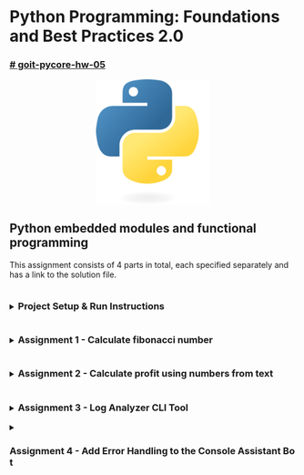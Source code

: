 # Python Programming: Foundations and Best Practices 2.0

### [# goit-pycore-hw-05](https://github.com/topics/goit-pycore-hw-05)

<p align="center">
  <img align="center" src="./assets/thumbnail.svg" width="200" title="Project thumbnail" alt="project thumbnail">
</p>


## Python embedded modules and functional programming

This assignment consists of 4 parts in total, each specified separately and has a link to the solution file.

<details>

<summary><h3 style="display: inline-block">Project Setup & Run Instructions</h3></summary>

##### Table of Contents
- [Prerequisites](#setup-prerequisites)
- [Setting Up the Development Environment](#setup-setting-up-environment)
  - [Clone the Repository](#setup-clone-repository)
  - [Create a Virtual Environment](#setup-create-virtual-environment)
- [Running the Project](#setup-running-the-project)
  - [Running the Tasks in VS Code](#setup-running-vs-code)
  - [Running the Tasks from the Command Line](#setup-running-command-line)
  - [Running Tasks with Scripts](#setup-running-script)

#### <a name="setup-prerequisites"></a>Prerequisites

Before starting, ensure that you have the following installed:

* [Python 3.7+](https://www.python.org/downloads/) (Make sure python (`python --version` or `python3 --version`) and pip (`python -m pip --version` or `python3 -m pip --version`) are available in your terminal)
* [Git](https://git-scm.com/downloads) (optional, for version control)

#### <a name="setup-setting-up-environment"></a>Setting Up the Development Environment

1. **<a name="setup-clone-repository"></a>Clone (or copy) the Repository**

    If you haven't cloned the project yet, you can do so using:

    ```bash
    git clone https://github.com/oleksandr-romashko/goit-pycore-hw-05.git
    cd goit-pycore-hw-05
    ```

    or download zip archive with code directly [from the repository](https://github.com/oleksandr-romashko/goit-pycore-hw-05/archive/refs/heads/main.zip).

2. **<a name="setup-create-virtual-environment"></a>Create a Virtual Environment**

    * **Linux/macOS (using `bash` or `zsh`):**

      Run the setup.sh script:

      ```bash
      source setup.sh
      ```

      This will:
      * Create a virtual environment (`.venv`).
      * Activate the virtual environment.
      * Install dependencies listed in `requirements.txt`.
      * Set the `PYTHONPATH` for module imports.

    * **Windows (using Command Prompt):**

      If you're using Command Prompt to set up your development environment, you can run the `setup.bat` script:

      ```cmd
      setup.bat
      ```
      This will:
      * Create a virtual environment (.venv).
      * Activate the virtual environment.
      * Install dependencies listed in requirements.txt.
      * Set the `PYTHONPATH` for module imports.


#### <a name="setup-running-the-project"></a>Running the Project

Once your virtual environment is set up, you can run task code.

* **<a name="setup-running-vs-code"></a>Running the Tasks in VS Code**

  Once the virtual environment is activated and `PYTHONPATH` is set, you can run each of the task files directly from VS Code. Make sure that your `settings.json` (in `.vscode` folder) is correctly set up, as discussed previously.

  VS Code will automatically use the virtual environment and set the correct `PYTHONPATH` if you've configured your settings properly.

  You can launch each task with preconfigured inputs via the debugger (.vscode/launch.json).

  Below is a mapping of launch configurations to their command-line equivalents. You can run them directly or through provided scripts:

* **<a name="setup-running-command-line"></a>Running the Tasks from the Command Line**

  After setting up your virtual environment and setting the `PYTHONPATH`, you can run the tasks directly from the terminal.

  Each of these commands will run the corresponding task script (please note, that for Linux/macOS you might use `python3` instead of `python` command):

  Task 1: Print Fibonacci numbers:

  ```bash
  python src/task_1/main.py
  or
  python src/task_1/main.py 20
  ```

  Task 2 - Total Income from Tex:

  ```bash
  python src/task_2/main.py
  ```

  Task 3 - Log Analyzer:
  ```bash
  python src/task_3/main.py ./src/task_3/example.log
  or
  python src/task_3/main.py ./src/task_3/example.log ERROR
  or
  python src/task_3/main.py ./src/task_3/example_with_errors.log --issues
  or
  python src/task_3/main.py ./src/task_3/example_with_unknown_log_levels.log --issue-unknown
  or
  python src/task_3/main.py ./src/task_3/example_with_errors.log INFO --issues --issue-unknown
  ```

  Task 4 - Command Handler Bot:
  ```bash
  python src/task_4/main.py
  or
  python src/task_4/main.py --alternative
  ```

* **<a name="setup-running-script"></a>Alternatively, you can use a script to run the tasks** (apply respective task number and arguments to run respective task script):

  * **On Linux/macOS (shell script)**:

    Run task 1 with the script:
    ```bash
    ./run_task_1.sh [N]
    ```

    Make sure the shell scripts have execution permission by running:

    ```bash
    chmod +x ./run_task_1.sh
    ```

  * **On Windows (batch script)**:

    ```cmd
    run_task_1.bat [N]
    ```

</details>

<details>

<summary><h3 style="display: inline-block; word-break: break-all;">Assignment 1 - Calculate fibonacci number</h3></summary>

#### Table of Contents for the Assignment 1
- [Task Description](#assignment-1-task-description)
- [Solution](#assignment-1-solution)
- [Task Requirements](#assignment-1-task-requirements)
- [Recommendations](#assignment-1-recommendations-to-the-implementation)
- [Evaluation Criteria](#assignment-1-evaluation-criteria)
- [Usage Example according to the Task](#assignment-1-usage-example)

#### <a name="assignment-1-task-description"></a>Task description:

**Closures** in programming are functions that retain references to variables from their lexical scope — that is, from the context in which they were declared.

Implement a function `caching_fibonacci` that creates and uses a cache to store and reuse previously computed Fibonacci numbers.

**The Fibonacci sequence** is a series of numbers like: `0, 1, 1, 2, 3, 5, 8, ...` where each subsequent number in the sequence is the sum of the two preceding ones.

In general, to compute the `n`-th Fibonacci number, the formula is: $F_n = F_{n−1} + F_{n−2}$.

This task can be solved recursively, by calling a function that calculates Fibonacci numbers until it reaches the base cases `n = 0` or `n = 1`.

#### <a name="assignment-1-solution"></a>Solution:

Solution for this task is located in the following files:
* [src/task_1/main.py](./src/task_1/main.py) - main entry point file.
* [src/task_1/fibonacci.py](./src/task_1/fibonacci.py) - task solution with Fibonacci number calculation
* [src/task_1/fibonacci_no_cache.py](./src/task_1/fibonacci_no_cache.py) - task solution with no cache calculation (for compare)
* [src/task_1/fibonacci_functools.py](./src/task_1/fibonacci_functools.py) - alternative task solution using embedded functools.cache cache

Result screenshot - no issues with default examples:

![task 1 default example screenshot](./assets/results/task_1_result_no_issues_default_examples.png)

Result screenshot - no issues using argument value:

![task_1 result arg value screenshot](./assets/results/task_1_result_no_issues_arg_value.png)

Result screenshot - cache & no cache time comparation:

![task 1 cache no cache time compare screenshot](./assets/results/task_1_result_cache_no_cache_time_compare.png)

#### <a name="assignment-1-task-requirements"></a>Task requirements:

1. The `caching_fibonacci()` function must return an inner function `fibonacci(n)`.
2. The `fibonacci(n)` function computes the `n`-th Fibonacci number. If the value is already cached, it should return the cached result.
3. If the value is not in the cache, it should compute it, store it in the cache, and return the result.
4. Use recursion to compute Fibonacci numbers.

#### <a name="assignment-1-recommendations-to-the-implementation"></a>Recommendations to the implementation:

Below is the pseudocode to guide the implementation:

```
FUNCTION caching_fibonacci
    Create an empty dictionary called cache

    FUNCTION fibonacci(n)
        IF n <= 0, RETURN 0
        IF n == 1, RETURN 1
        IF n IN cache, RETURN cache[n]

        cache[n] = fibonacci(n - 1) + fibonacci(n - 2)
        RETURN cache[n]

    RETURN function fibonacci
END FUNCTION
```

The `caching_fibonacci` function creates an inner function `fibonacci` and a `cache` dictionary to store computed Fibonacci numbers. Each time `fibonacci(n)` is called, it first checks whether the `n`-th result is already stored in `cache`. If it is, it returns the cached result immediately, greatly reducing the number of recursive calls. If not, it computes the result recursively, stores it in the `cache`, and returns it. The `caching_fibonacci` function returns the `inner` fibonacci function, which can now be used to compute Fibonacci numbers efficiently using caching.

#### <a name="assignment-1-evaluation-criteria"></a>Evaluation criteria:

1. Correct implementation of the `fibonacci(n)` function with cache usage.
2. Efficient use of recursion and caching to optimize computation.
3. Code clarity, including readability and use of comments.

#### <a name="assignment-1-usage-example"></a>Usage example according to the Task:

```python
# Get the fibonacci function
fib = caching_fibonacci()

# Use the fibonacci function to compute Fibonacci numbers
print(fib(10))  # Outputs 55
print(fib(15))  # Outputs 610
```

In this example, calling `fib(10)` or `fib(15)` will compute the corresponding Fibonacci numbers using the `fibonacci` function inside `caching_fibonacci`, storing previously computed results in a cache. This makes repeated calls for the same values of `n` much faster, since the results are simply retrieved from the cache. The closure allows `fibonacci(n)` to "remember" the cache between different calls, which is key to caching the computation results.

</details>

<details>

<summary><h3 style="display: inline-block; word-break: break-all;">Assignment 2 - Calculate profit using numbers from text</h3></summary>

#### Table of Contents for the Assignment 2
- [Task Description](#assignment-2-task-description)
- [Solution](#assignment-2-solution)
- [Task Requirements](#assignment-2-task-requirements)
- [Recommendations](#assignment-2-recommendations-to-the-implementation)
- [Evaluation Criteria](#assignment-2-evaluation-criteria)
- [Usage Example according to the Task](#assignment-2-usage-example)

#### <a name="assignment-2-task-description"></a>Task description:

Create a function `generator_numbers` that will analyze a text, identify all real numbers that are considered parts of income, and return them as a generator. The real numbers in the text are correctly written and clearly separated by spaces on both sides.

Also implement a function `sum_profit` that will use `generator_numbers` to sum these numbers and calculate the total profit.

#### <a name="assignment-2-solution"></a>Solution:

Solution for this task is located in the following files:
* [src/task_2/main.py](./src/task_2/main.py) - main entry point file.
* [src/task_2/text_analyzer.py](./src/task_2/text_analyzer.py) - analyzes text for profit values.
* [src/task_2/profit_calculator.py](./src/task_2/profit_calculator.py) - calculates profit.

Result screenshot - no issues with default example:

![task 2 default example screenshot](./assets/results/task_2_result_no_issues_default_examples.png)

#### <a name="assignment-2-task-requirements"></a>Task requirements:

1. The function `generator_numbers(text: str)` must accept a string as an argument and return a generator that iterates over all real numbers in the text. The real numbers are assumed to be correctly written and clearly separated by spaces on both sides.
2. The function `sum_profit(text: str, func: Callable)` must use the `generator_numbers` generator to compute the total sum of numbers in the input string and should accept it as an argument when called.

#### <a name="assignment-2-recommendations-to-the-implementation"></a>Recommendations to the implementation:

1. Use regular expressions to identify real numbers in the text, considering that the numbers are clearly separated by spaces.
2. Use the `yield` keyword in the `generator_numbers` function to create a generator.
3. Ensure that `sum_profit` correctly processes the data from `generator_numbers` and sums all the numbers.

#### <a name="assignment-2-evaluation-criteria"></a>Evaluation criteria:

1. Correct detection and return of real numbers by the `generator_numbers` function.
2. Correct computation of the total sum in the `sum_profit` function.
3. Clean code, use of comments, and adherence to PEP8 coding style.

#### <a name="assignment-2-usage-example"></a>Usage example according to the Task:

```python
text = "The total income of the employee consists of several parts: 1000.01 as base income, supplemented by additional receipts of 27.45 and 324.00 dollars."
total_income = sum_profit(text, generator_numbers)
print(f"Total income: {total_income}")
```

Expected output:

```bash
Total income: 1351.46
```

</details>

<details>

<summary><h3 style="display: inline-block; word-break: break-all;">Assignment 3 - Log Analyzer CLI Tool</h3></summary>

#### Table of Contents for the Assignment 3
- [Task Description](#assignment-3-task-description)
- [Solution](#assignment-3-solution)
- [Task Requirements](#assignment-3-task-requirements)
- [Recommendations](#assignment-3-recommendations-to-the-implementation)
- [Evaluation Criteria](#assignment-3-evaluation-criteria)
- [Usage Example according to the Task](#assignment-3-usage-example)

#### <a name="assignment-3-task-description"></a>Task description:

Develop a Python script for analyzing log files. The script should be able to read a log file provided as a command-line argument and display statistics based on log levels such as `INFO`, `ERROR`, `DEBUG`. The user can also specify a log level as the second command-line argument to get all records of that level.

Log files are files that contain records of events occurring in the operating system, software, or other systems. They help monitor and analyze system behavior, detect, and diagnose issues.

To complete this task, use the following sample log file:

```log
2024-01-22 08:30:01 INFO User logged in successfully.
2024-01-22 08:45:23 DEBUG Attempting to connect to the database.
2024-01-22 09:00:45 ERROR Database connection failed.
2024-01-22 09:15:10 INFO Data export completed.
2024-01-22 10:30:55 WARNING Disk usage above 80%.
2024-01-22 11:05:00 DEBUG Starting data backup process.
2024-01-22 11:30:15 ERROR Backup process failed.
2024-01-22 12:00:00 INFO User logged out.
2024-01-22 12:45:05 DEBUG Checking system health.
2024-01-22 13:30:30 INFO Scheduled maintenance.
```

#### <a name="assignment-3-solution"></a>Solution:

Solution for this task is located in the following files:
* [src/task_3/main.py](./src/task_3/main.py) - main entry point file.

##### Additional Features:

- `--show-issues`: Display malformed log entries or unknown formats.
- `--issue-unknown-levels`: Treat unknown log levels as issues for analysis.

Result screenshot - Show summary stats of all logs:

![task 3 show summary stats screenshot](./assets/results/task_3_show_summary_stats.png)

Result screenshot - Show only ERROR logs (filtered by level):

![task 3 filter by level screenshot](./assets/results/task_3_filtered_by_level.png)

Result screenshot - Show all logs, plus lines with format issues:

![task 3 show issues screenshot](./assets/results/task_3_show_issues.png)

Result screenshot - Analyze normally, but treat unknown levels as issues:

![task 3 unknown levels as issues screenshot](./assets/results/task_3_unknown_levels_as_issues.png)

Result screenshot - All Options Combined (filter to INFO, show issues, issue unknown levels):

![task 3 combine level issues unknown levels screenshot](./assets/results/task_3_combine_level_issues_unknown_levels.png)

#### <a name="assignment-3-task-requirements"></a>Task requirements:

1. The script must accept the path to the log file as a command-line argument.
2. The script must accept an optional second command-line argument, following the log file path. It should display all records of a specific log level. For example, the `error` argument should output all `ERROR` level records from the log file.
3. The script must read and analyze the log file, counting the number of records for each log level (`INFO`, `ERROR`, `DEBUG`, `WARNING`).
4. Implement the function `parse_log_line(line: str) -> dict` for parsing a log line.
5. Implement the function `load_logs(file_path: str) -> list` for loading logs from a file.
6. Implement the function `filter_logs_by_level(logs: list, level: str) -> list` for filtering logs by level.
7. Implement the function `count_logs_by_level(logs: list) -> dict` for counting records by log level.
8. The results should be displayed in a table showing the number of records for each level. For that, implement the function `display_log_counts(counts: dict)`, which formats and outputs the results. It takes the output from `count_logs_by_level` as input.

#### <a name="assignment-3-recommendations-to-the-implementation"></a>Recommendations to the implementation:

1. Before you start, familiarize yourself with the structure of your log file. Pay attention to the date and time format, log levels like `INFO`, `ERROR`, `DEBUG`, `WARNING`, and the structure of messages.
2. Understand how different parts of the log are separated — usually by spaces or special characters.
3. Divide your task into logical blocks and functions for better readability and future scalability.
4. Parsing a log line **should be done** by the function `parse_log_line(line: str) -> dict`, which takes a line from the log as input and returns a dictionary with parsed components: date, time, level, and message. Use string methods such as `split()` to break the line into parts.
5. Loading logs from the file should be done by the function `load_logs(file_path: str) -> list`, which opens the file, reads each line, applies the `parse_log_line` function to it, and stores the results in a list.
6. Filtering logs by level should be done by the function `filter_logs_by_level(logs: list, level: str) -> list`. This will allow you to retrieve all log entries for a specific level.
7. Counting records by log level should be handled by the function `count_logs_by_level(logs: list) -> dict`, which iterates through all records and counts the number of entries for each log level.
8. Displaying the results should be done using the function `display_log_counts(counts: dict)`, which formats and prints the count results in a readable form.
9. Your script should be able to handle different types of errors, such as file not found or file reading errors. Use `try/except` blocks to handle exceptions gracefully.

#### <a name="assignment-3-evaluation-criteria"></a>Evaluation criteria:

* The script fulfills all the listed requirements, correctly analyzes the log file, and outputs the relevant information.
* The script properly handles errors such as incorrect log file format or missing file.
* The implementation uses at least one functional programming element: lambda function, list comprehension, `filter` function, etc.
* The code is well-structured, readable, and contains comments where necessary.

#### <a name="assignment-3-usage-example"></a>Usage example according to the Task:

When running the script:

```bash
python main.py /path/to/logfile.log
```

You should expect the following output:

```bash
| Log Level | Count |
| --------- | ----- |
| INFO      | 4     |
| DEBUG     | 3     |
| ERROR     | 2     |
| WARNING   | 1     |
```

If the user wants to view all entries of a specific log level, they can run the script with an additional argument, for example:

```bash
python main.py path/to/logfile.log error
```

This will print the overall statistics by level, and also detailed info for all ERROR level records:

```bash
| Log Level | Count |
| --------- | ----- |
| INFO      | 4     |
| DEBUG     | 3     |
| ERROR     | 2     |
| WARNING   | 1     |

Log details for level 'ERROR':
2024-01-22 09:00:45 - Database connection failed.
2024-01-22 11:30:15 - Backup process failed.
```

</details>

<details>

<summary><h3 style="display: inline-block; word-break: break-all;">Assignment 4 - Add Error Handling to the Console Assistant Bot</h3></summary>

This task is a follow-up of the previous task **[CLI assistant bot](https://github.com/oleksandr-romashko/goit-pycore-hw-04)**, extended by adding error handling using decorators.

#### Table of Contents for the Assignment 4
- [Task Description](#assignment-4-task-description)
- [Solution](#assignment-4-solution)
- [Task Requirements](#assignment-4-task-requirements)
- [Recommendations](#assignment-4-recommendations-to-the-implementation)
- [Evaluation Criteria](#assignment-4-evaluation-criteria)
- [Usage Example according to the Task](#assignment-4-usage-example)

#### <a name="assignment-4-task-description"></a>Task description:

Extend [your console assistant bot](https://github.com/oleksandr-romashko/goit-pycore-hw-04/blob/main/README.md#user-content-solution-3) and add error handling using decorators.

#### <a name="assignment-4-solution"></a>Solution:

Solution for this task is located in the following files:
* [src/task_4/main.py](./src/task_4/main.py) - main entry point file.
* [src/task_4/decorators/input_error.py](./src/task_4/decorators/input_error.py) - decorator to handle input errors
* [src/task_4/handlers/command_handlers.py](./src/task_4/handlers/command_handlers.py) - decorated handling functions

Result screenshot - Task solution (launched in the typical mode (menu handling in match case):

![task 4 typical solution screenshot](./assets/results/task_4_typical_solution.png)

Result screenshot - Task solution (Launched in the alternative mode (Data-Driven Menu):

![task 4 alternative solution screenshot](./assets/results/task_4_alternative_solution.png)

#### <a name="assignment-4-task-requirements"></a>Task requirements:

1. All user input errors must be handled by a decorator named `input_error`.
This decorator is responsible for returning helpful messages like:
   * "Enter user name"
   * "Give me name and phone please"
   * etc.
2. The `input_error` decorator should handle exceptions that occur in command `handler` functions, specifically:
   * KeyError
   * ValueError
   * IndexError
  When such an exception occurs, the decorator must return an appropriate error message without terminating the program.

#### <a name="assignment-4-recommendations-to-the-implementation"></a>Recommendations to the implementation:

As an example, a basic `input_error` decorator that handles `ValueError`:

```python
def input_error(func):
    def inner(*args, **kwargs):
        try:
            return func(*args, **kwargs)
        except ValueError:
            return "Give me name and phone please."

    return inner
```

You can then apply this decorator to your `add_contact` command functions ho handle `ValueError`, like so:

```python
@input_error
def add_contact(args, contacts):
    name, phone = args
    contacts[name] = phone
    return "Contact added."
```

Your task is to:
* Add similar decorators to other command handler functions.
* Extend the decorator to handle other errors with specific messages.

#### <a name="assignment-4-evaluation-criteria"></a>Evaluation criteria:

1. Implemented an `input_error` decorator that handles user input errors for all commands.
2. Your decorator handles the following exceptions using `input_error`:
  * KeyError
  * ValueError
  * IndexError
3. Each command-handling function is wrapped with the `input_error` decorator.
4. The bot responds properly to various commands, and input errors are gracefully handled without stopping the program.

#### <a name="assignment-4-usage-example"></a>Usage example according to the Task:

The bot should behave like this when running:

```bash
Enter a command: add
Enter the argument for the command
Enter a command: add Bob
Enter the argument for the command
Enter a command: add Jime 0501234356
Contact added.
Enter a command: phone
Enter the argument for the command
Enter a command: all
Jime: 0501234356
Enter a command:
```

</details>
